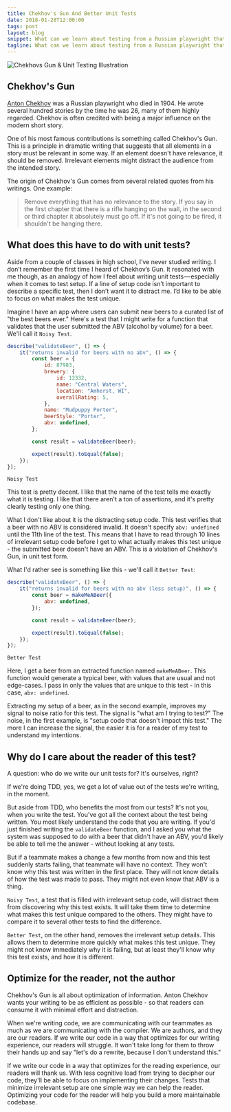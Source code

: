 ```yaml
---
title: Chekhov's Gun And Better Unit Tests
date: 2018-01-28T12:00:00
tags: post
layout: blog
snippet: What can we learn about testing from a Russian playwright that's been dead for over 100 years?
tagline: What can we learn about testing from a Russian playwright that's been dead for over 100 years?
---
```


![Chekhovs Gun & Unit Testing Illustration](../chekhovs-gun.jpg)

## Chekhov's Gun

[Anton Chekhov](https://en.wikipedia.org/wiki/Anton_Chekhov) was a Russian playwright who died in 1904. He wrote several hundred stories by the time he was 26, many of them highly regarded. Chekhov is often credited with being a major influence on the modern short story.

One of his most famous contributions is something called Chekhov's Gun. This is a principle in dramatic writing that suggests that all elements in a story must be relevant in some way. If an element doesn't have relevance, it should be removed. Irrelevant elements might distract the audience from the intended story.

The origin of Chekhov's Gun comes from several related quotes from his writings. One example:

> Remove everything that has no relevance to the story. If you say in the first chapter that there is a rifle hanging on the wall, in the second or third chapter it absolutely must go off. If it's not going to be fired, it shouldn't be hanging there.

## What does this have to do with unit tests?

Aside from a couple of classes in high school, I’ve never studied writing. I don’t remember the first time I heard of Chekhov’s Gun. It resonated with me though, as an analogy of how I feel about writing unit tests — especially when it comes to test setup. If a line of setup code isn’t important to describe a specific test, then I don’t want it to distract me. I’d like to be able to focus on what makes the test unique.

Imagine I have an app where users can submit new beers to a curated list of "the best beers ever." Here's a test that I might write for a function that validates that the user submitted the ABV (alcohol by volume) for a beer. We'll call it `Noisy Test`.

```javascript
describe("validateBeer", () => {
    it("returns invalid for beers with no abv", () => {
        const beer = {
            id: 87983,
            brewery: {
                id: 12332,
                name: "Central Waters",
                location: "Amherst, WI",
                overallRating: 5,
            },
            name: "Mudpuppy Porter",
            beerStyle: "Porter",
            abv: undefined,
        };

        const result = validateBeer(beer);

        expect(result).toEqual(false);
    });
});
```

`Noisy Test`

This test is pretty decent. I like that the name of the test tells me exactly what it is testing. I like that there aren't a ton of assertions, and it's pretty clearly testing only one thing.

What I don't like about it is the distracting setup code. This test verifies that a beer with no ABV is considered invalid. It doesn't specify `abv: undefined` until the 11th line of the test. This means that I have to read through 10 lines of irrelevant setup code before I get to what actually makes this test unique - the submitted beer doesn't have an ABV. This is a violation of Chekhov's Gun, in unit test form.

What I'd rather see is something like this - we'll call it `Better Test`:

```javascript
describe("validateBeer", () => {
    it("returns invalid for beers with no abv (less setup)", () => {
        const beer = makeMeABeer({
            abv: undefined,
        });

        const result = validateBeer(beer);

        expect(result).toEqual(false);
    });
});
```

`Better Test`

Here, I get a beer from an extracted function named `makeMeABeer`. This function would generate a typical beer, with values that are usual and not edge-cases. I pass in only the values that are unique to this test - in this case, `abv: undefined`.

Extracting my setup of a beer, as in the second example, improves my signal to noise ratio for this test. The signal is "what am I trying to test?" The noise, in the first example, is "setup code that doesn't impact this test." The more I can increase the signal, the easier it is for a reader of my test to understand my intentions.

## Why do I care about the reader of this test?

A question: who do we write our unit tests for? It's ourselves, right?

If we're doing TDD, yes, we get a lot of value out of the tests we're writing, in the moment.

But aside from TDD, who benefits the most from our tests? It's not you, when you write the test. You've got all the context about the test being written. You most likely understand the code that you are writing. If you'd just finished writing the `validateBeer` function, and I asked you what the system was supposed to do with a beer that didn't have an ABV, you'd likely be able to tell me the answer - without looking at any tests.

But if a teammate makes a change a few months from now and this test suddenly starts failing, that teammate will have no context. They won't know why this test was written in the first place. They will not know details of how the test was made to pass. They might not even know that ABV is a thing.

`Noisy Test`, a test that is filled with irrelevant setup code, will distract them from discovering why this test exists. It will take them time to determine what makes this test unique compared to the others. They might have to compare it to several other tests to find the difference.

`Better Test`, on the other hand, removes the irrelevant setup details. This allows them to determine more quickly what makes this test unique. They might not know immediately why it is failing, but at least they'll know why this test exists, and how it is different.

## Optimize for the reader, not the author

Chekhov's Gun is all about optimization of information. Anton Chekhov wants your writing to be as efficient as possible - so that readers can consume it with minimal effort and distraction.

When we're writing code, we are communicating with our teammates as much as we are communicating with the compiler. We are authors, and they are our readers. If we write our code in a way that optimizes for our writing experience, our readers will struggle. It won't take long for them to throw their hands up and say "let's do a rewrite, because I don't understand this."

If we write our code in a way that optimizes for the reading experience, our readers will thank us. With less cognitive load from trying to decipher our code, they'll be able to focus on implementing their changes. Tests that minimize irrelevant setup are one simple way we can help the reader. Optimizing your code for the reader will help you build a more maintainable codebase.
